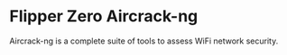 # Flipper Zero Aircrack-ng
 Aircrack-ng is a complete suite of tools to assess WiFi network security.
